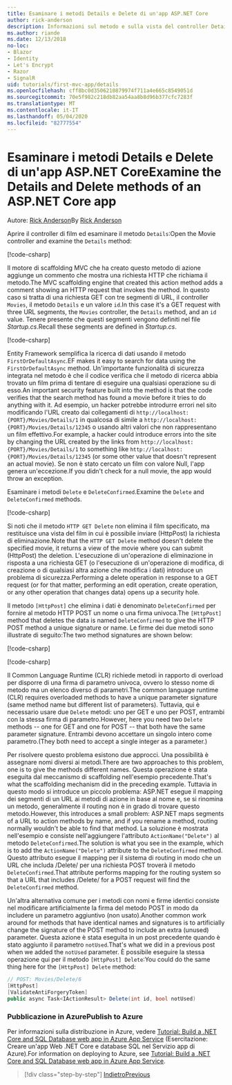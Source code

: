 ```yaml
---
title: Esaminare i metodi Details e Delete di un'app ASP.NET Core
author: rick-anderson
description: Informazioni sul metodo e sulla vista del controller Details in un'app ASP.NET Core MVC di base.
ms.author: riande
ms.date: 12/13/2018
no-loc:
- Blazor
- Identity
- Let's Encrypt
- Razor
- SignalR
uid: tutorials/first-mvc-app/details
ms.openlocfilehash: cff8bc0d3506210879974f711a4e665c8549051d
ms.sourcegitcommit: 70e5f982c218db82aa54aa8b8d96b377cfc7283f
ms.translationtype: MT
ms.contentlocale: it-IT
ms.lasthandoff: 05/04/2020
ms.locfileid: "82777554"
---
```

# <a name="examine-the-details-and-delete-methods-of-an-aspnet-core-app"></a><span data-ttu-id="bdf7b-103">Esaminare i metodi Details e Delete di un'app ASP.NET Core</span><span class="sxs-lookup"><span data-stu-id="bdf7b-103">Examine the Details and Delete methods of an ASP.NET Core app</span></span>

<span data-ttu-id="bdf7b-104">Autore: [Rick Anderson](https://twitter.com/RickAndMSFT)</span><span class="sxs-lookup"><span data-stu-id="bdf7b-104">By [Rick Anderson](https://twitter.com/RickAndMSFT)</span></span>

<span data-ttu-id="bdf7b-105">Aprire il controller di film ed esaminare il metodo `Details`:</span><span class="sxs-lookup"><span data-stu-id="bdf7b-105">Open the Movie controller and examine the `Details` method:</span></span>

[!code-csharp[](start-mvc/sample/MvcMovie22/Controllers/MoviesController.cs?name=snippet_details)]

<span data-ttu-id="bdf7b-106">Il motore di scaffolding MVC che ha creato questo metodo di azione aggiunge un commento che mostra una richiesta HTTP che richiama il metodo.</span><span class="sxs-lookup"><span data-stu-id="bdf7b-106">The MVC scaffolding engine that created this action method adds a comment showing an HTTP request that invokes the method.</span></span> <span data-ttu-id="bdf7b-107">In questo caso si tratta di una richiesta GET con tre segmenti di URL, il controller `Movies`, il metodo `Details` e un valore `id`.</span><span class="sxs-lookup"><span data-stu-id="bdf7b-107">In this case it's a GET request with three URL segments, the `Movies` controller, the `Details` method, and an `id` value.</span></span> <span data-ttu-id="bdf7b-108">Tenere presente che questi segmenti vengono definiti nel file *Startup.cs*.</span><span class="sxs-lookup"><span data-stu-id="bdf7b-108">Recall these segments are defined in *Startup.cs*.</span></span>

[!code-csharp[](start-mvc/sample/MvcMovie3/Startup.cs?highlight=5&name=snippet_1)]

<span data-ttu-id="bdf7b-109">Entity Framework semplifica la ricerca di dati usando il metodo `FirstOrDefaultAsync`.</span><span class="sxs-lookup"><span data-stu-id="bdf7b-109">EF makes it easy to search for data using the `FirstOrDefaultAsync` method.</span></span> <span data-ttu-id="bdf7b-110">Un'importante funzionalità di sicurezza integrata nel metodo è che il codice verifica che il metodo di ricerca abbia trovato un film prima di tentare di eseguire una qualsiasi operazione su di esso.</span><span class="sxs-lookup"><span data-stu-id="bdf7b-110">An important security feature built into the method is that the code verifies that the search method has found a movie before it tries to do anything with it.</span></span> <span data-ttu-id="bdf7b-111">Ad esempio, un hacker potrebbe introdurre errori nel sito modificando l'URL creato dai collegamenti di `http://localhost:{PORT}/Movies/Details/1` in qualcosa di simile a `http://localhost:{PORT}/Movies/Details/12345` o usando altri valori che non rappresentano un film effettivo.</span><span class="sxs-lookup"><span data-stu-id="bdf7b-111">For example, a hacker could introduce errors into the site by changing the URL created by the links from `http://localhost:{PORT}/Movies/Details/1` to something like  `http://localhost:{PORT}/Movies/Details/12345` (or some other value that doesn't represent an actual movie).</span></span> <span data-ttu-id="bdf7b-112">Se non è stato cercato un film con valore Null, l'app genera un'eccezione.</span><span class="sxs-lookup"><span data-stu-id="bdf7b-112">If you didn't check for a null movie, the app would throw an exception.</span></span>

<span data-ttu-id="bdf7b-113">Esaminare i metodi `Delete` e `DeleteConfirmed`.</span><span class="sxs-lookup"><span data-stu-id="bdf7b-113">Examine the `Delete` and `DeleteConfirmed` methods.</span></span>

[!code-csharp[](start-mvc/sample/MvcMovie22/Controllers/MoviesController.cs?name=snippet_delete)]

<span data-ttu-id="bdf7b-114">Si noti che il metodo `HTTP GET Delete` non elimina il film specificato, ma restituisce una vista del film in cui è possibile inviare (HttpPost) la richiesta di eliminazione.</span><span class="sxs-lookup"><span data-stu-id="bdf7b-114">Note that the `HTTP GET Delete` method doesn't delete the specified movie, it returns a view of the movie where you can submit (HttpPost) the deletion.</span></span> <span data-ttu-id="bdf7b-115">L'esecuzione di un'operazione di eliminazione in risposta a una richiesta GET (o l'esecuzione di un'operazione di modifica, di creazione o di qualsiasi altra azione che modifica i dati) introduce un problema di sicurezza.</span><span class="sxs-lookup"><span data-stu-id="bdf7b-115">Performing a delete operation in response to a GET request (or for that matter, performing an edit operation, create operation, or any other operation that changes data) opens up a security hole.</span></span>

<span data-ttu-id="bdf7b-116">Il metodo `[HttpPost]` che elimina i dati è denominato `DeleteConfirmed` per fornire al metodo HTTP POST un nome o una firma univoca.</span><span class="sxs-lookup"><span data-stu-id="bdf7b-116">The `[HttpPost]` method that deletes the data is named `DeleteConfirmed` to give the HTTP POST method a unique signature or name.</span></span> <span data-ttu-id="bdf7b-117">Le firme dei due metodi sono illustrate di seguito:</span><span class="sxs-lookup"><span data-stu-id="bdf7b-117">The two method signatures are shown below:</span></span>

[!code-csharp[](start-mvc/sample/MvcMovie/Controllers/MoviesController.cs?name=snippet_delete2)]

[!code-csharp[](start-mvc/sample/MvcMovie/Controllers/MoviesController.cs?name=snippet_delete3)]

<span data-ttu-id="bdf7b-118">Il Common Language Runtime (CLR) richiede metodi in rapporto di overload per disporre di una firma di parametro univoca, ovvero lo stesso nome di metodo ma un elenco diverso di parametri.</span><span class="sxs-lookup"><span data-stu-id="bdf7b-118">The common language runtime (CLR) requires overloaded methods to have a unique parameter signature (same method name but different list of parameters).</span></span> <span data-ttu-id="bdf7b-119">Tuttavia, qui è necessario usare due `Delete` metodi: uno per GET e uno per POST, entrambi con la stessa firma di parametro.</span><span class="sxs-lookup"><span data-stu-id="bdf7b-119">However, here you need two `Delete` methods -- one for GET and one for POST -- that both have the same parameter signature.</span></span> <span data-ttu-id="bdf7b-120">Entrambi devono accettare un singolo intero come parametro.</span><span class="sxs-lookup"><span data-stu-id="bdf7b-120">(They both need to accept a single integer as a parameter.)</span></span>

<span data-ttu-id="bdf7b-121">Per risolvere questo problema esistono due approcci. Una possibilità è assegnare nomi diversi ai metodi.</span><span class="sxs-lookup"><span data-stu-id="bdf7b-121">There are two approaches to this problem, one is to give the methods different names.</span></span> <span data-ttu-id="bdf7b-122">Questa operazione è stata eseguita dal meccanismo di scaffolding nell'esempio precedente.</span><span class="sxs-lookup"><span data-stu-id="bdf7b-122">That's what the scaffolding mechanism did in the preceding example.</span></span> <span data-ttu-id="bdf7b-123">Tuttavia in questo modo si introduce un piccolo problema: ASP.NET esegue il mapping dei segmenti di un URL ai metodi di azione in base al nome e, se si rinomina un metodo, generalmente il routing non è in grado di trovare questo metodo.</span><span class="sxs-lookup"><span data-stu-id="bdf7b-123">However, this introduces a small problem: ASP.NET maps segments of a URL to action methods by name, and if you rename a method, routing normally wouldn't be able to find that method.</span></span> <span data-ttu-id="bdf7b-124">La soluzione è mostrata nell'esempio e consiste nell'aggiungere l'attributo `ActionName("Delete")` al metodo `DeleteConfirmed`.</span><span class="sxs-lookup"><span data-stu-id="bdf7b-124">The solution is what you see in the example, which is to add the `ActionName("Delete")` attribute to the `DeleteConfirmed` method.</span></span> <span data-ttu-id="bdf7b-125">Questo attributo esegue il mapping per il sistema di routing in modo che un URL che includa /Delete/ per una richiesta POST troverà il metodo `DeleteConfirmed`.</span><span class="sxs-lookup"><span data-stu-id="bdf7b-125">That attribute performs mapping for the routing system so that a URL that includes /Delete/ for a POST request will find the `DeleteConfirmed` method.</span></span>

<span data-ttu-id="bdf7b-126">Un'altra alternativa comune per i metodi con nomi e firme identici consiste nel modificare artificialmente la firma del metodo POST in modo da includere un parametro aggiuntivo (non usato).</span><span class="sxs-lookup"><span data-stu-id="bdf7b-126">Another common work around for methods that have identical names and signatures is to artificially change the signature of the POST method to include an extra (unused) parameter.</span></span> <span data-ttu-id="bdf7b-127">Questa azione è stata eseguita in un post precedente quando è stato aggiunto il parametro `notUsed`.</span><span class="sxs-lookup"><span data-stu-id="bdf7b-127">That's what we did in a previous post when we added the `notUsed` parameter.</span></span> <span data-ttu-id="bdf7b-128">È possibile eseguire la stessa operazione qui per il metodo `[HttpPost] Delete`:</span><span class="sxs-lookup"><span data-stu-id="bdf7b-128">You could do the same thing here for the `[HttpPost] Delete` method:</span></span>

```csharp
// POST: Movies/Delete/6
[HttpPost]
[ValidateAntiForgeryToken]
public async Task<IActionResult> Delete(int id, bool notUsed)
```

### <a name="publish-to-azure"></a><span data-ttu-id="bdf7b-129">Pubblicazione in Azure</span><span class="sxs-lookup"><span data-stu-id="bdf7b-129">Publish to Azure</span></span>

<span data-ttu-id="bdf7b-130">Per informazioni sulla distribuzione in Azure, vedere [Tutorial: Build a .NET Core and SQL Database web app in Azure App Service](/azure/app-service/app-service-web-tutorial-dotnetcore-sqldb) (Esercitazione: Creare un'app Web .NET Core e database SQL nel Servizio app di Azure).</span><span class="sxs-lookup"><span data-stu-id="bdf7b-130">For information on deploying to Azure, see [Tutorial: Build a .NET Core and SQL Database web app in Azure App Service](/azure/app-service/app-service-web-tutorial-dotnetcore-sqldb).</span></span>

> [!div class="step-by-step"]
> [<span data-ttu-id="bdf7b-131">Indietro</span><span class="sxs-lookup"><span data-stu-id="bdf7b-131">Previous</span></span>](validation.md)
